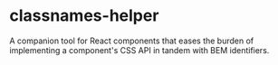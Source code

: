 # classnames-helper
A companion tool for React components that eases the burden of implementing a component's CSS API in tandem with BEM identifiers.
